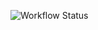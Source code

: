 ![Workflow Status](https://img.shields.io/github/actions/workflow/status/alexdanilin7/ajs-test-matchers/main.yml?label=workflow%20status)
